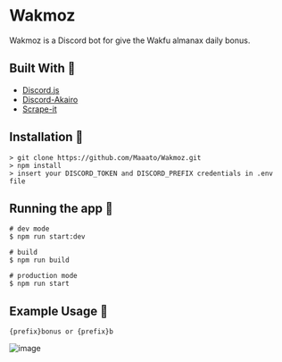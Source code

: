 # Wakmoz

 Wakmoz is a Discord bot for give the Wakfu almanax daily bonus.

## Built With :wrench:

- [Discord.js](https://discord.js.org/#/)
- [Discord-Akairo](https://discord-akairo.github.io/#/)
- [Scrape-it](https://github.com/IonicaBizau/scrape-it)

## Installation 🔧

```
> git clone https://github.com/Maaato/Wakmoz.git
> npm install
> insert your DISCORD_TOKEN and DISCORD_PREFIX credentials in .env file
```

## Running the app 🚀

```
# dev mode
$ npm run start:dev

# build
$ npm run build

# production mode
$ npm run start
```

## Example Usage 📌

```
{prefix}bonus or {prefix}b
```

![image](https://user-images.githubusercontent.com/50064787/138539605-e109e2e4-9bb4-42c6-b4b4-258a0d89e568.png)


